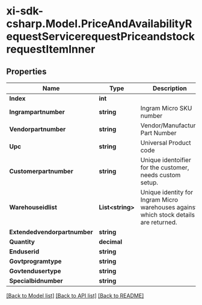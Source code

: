# xi-sdk-csharp.Model.PriceAndAvailabilityRequestServicerequestPriceandstockrequestItemInner

## Properties

Name | Type | Description | Notes
------------ | ------------- | ------------- | -------------
**Index** | **int** |  | [optional] 
**Ingrampartnumber** | **string** | Ingram Micro SKU number | [optional] 
**Vendorpartnumber** | **string** | Vendor/Manufacture Part Number | [optional] 
**Upc** | **string** | Universal Product code | [optional] 
**Customerpartnumber** | **string** | Unique identoifier for the customer, needs custom setup. | [optional] 
**Warehouseidlist** | **List&lt;string&gt;** | Unique identity for Ingram Micro warehouses against which stock details are returned. | [optional] 
**Extendedvendorpartnumber** | **string** |  | [optional] 
**Quantity** | **decimal** |  | [optional] 
**Enduserid** | **string** |  | [optional] 
**Govtprogramtype** | **string** |  | [optional] 
**Govtendusertype** | **string** |  | [optional] 
**Specialbidnumber** | **string** |  | [optional] 

[[Back to Model list]](../README.md#documentation-for-models) [[Back to API list]](../README.md#documentation-for-api-endpoints) [[Back to README]](../README.md)


